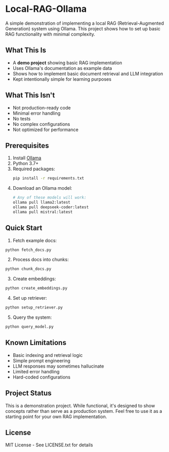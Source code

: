 # Local-RAG-Ollama

A simple demonstration of implementing a local RAG (Retrieval-Augmented Generation) system using Ollama. This project shows how to set up basic RAG functionality with minimal complexity.

## What This Is

- A **demo project** showing basic RAG implementation
- Uses Ollama's documentation as example data
- Shows how to implement basic document retrieval and LLM integration
- Kept intentionally simple for learning purposes

## What This Isn't

- Not production-ready code
- Minimal error handling
- No tests
- No complex configurations
- Not optimized for performance

## Prerequisites

1. Install [Ollama](https://ollama.ai)
2. Python 3.7+
3. Required packages:
   ```bash
   pip install -r requirements.txt
   ```
4. Download an Ollama model:
   ```bash
   # Any of these models will work:
   ollama pull llama2:latest
   ollama pull deepseek-coder:latest
   ollama pull mistral:latest
   ```

## Quick Start

1. Fetch example docs:
```bash
python fetch_docs.py
```

2. Process docs into chunks:
```bash
python chunk_docs.py
```

3. Create embeddings:
```bash
python create_embeddings.py
```

4. Set up retriever:
```bash
python setup_retriever.py
```

5. Query the system:
```bash
python query_model.py
```

## Known Limitations

- Basic indexing and retrieval logic
- Simple prompt engineering
- LLM responses may sometimes hallucinate
- Limited error handling
- Hard-coded configurations

## Project Status

This is a demonstration project. While functional, it's designed to show concepts rather than serve as a production system. Feel free to use it as a starting point for your own RAG implementation.

## License

MIT License - See LICENSE.txt for details
